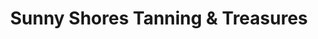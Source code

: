 ---
title: "Sunny Shores Tanning & Treasures"
url: /north-east/sunny-shores-tanning-and-treasures/
shop: beauty
---